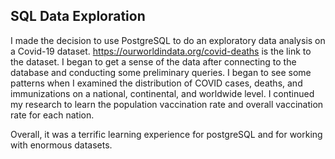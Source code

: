 ## SQL Data Exploration

I made the decision to use PostgreSQL to do an exploratory data analysis on a Covid-19 dataset. 
https://ourworldindata.org/covid-deaths is the link to the dataset. 
I began to get a sense of the data after connecting to the database and conducting some preliminary queries. 
I began to see some patterns when I examined the distribution of COVID cases, deaths, and immunizations on a national, continental, and worldwide level. 
I continued my research to learn the population vaccination rate and overall vaccination rate for each nation. 

Overall, it was a terrific learning experience for postgreSQL and for working with enormous datasets.
